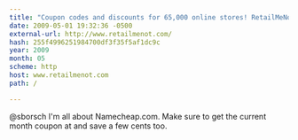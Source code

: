 ```yaml
---
title: "Coupon codes and discounts for 65,000 online stores! RetailMeNot.com"
date: 2009-05-01 19:32:36 -0500
external-url: http://www.retailmenot.com/
hash: 255f4996251984700df3f35f5af1dc9c
year: 2009
month: 05
scheme: http
host: www.retailmenot.com
path: /

---
```


@sborsch I'm all about Namecheap.com. Make sure to get the current month coupon at  and save a few cents too.
